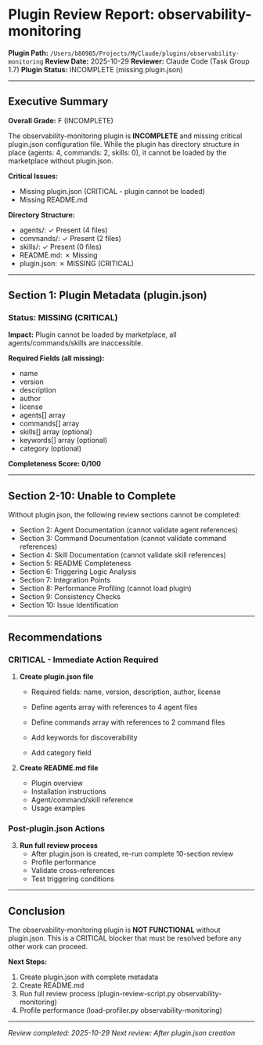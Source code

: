 # Plugin Review Report: observability-monitoring

**Plugin Path:** `/Users/b80985/Projects/MyClaude/plugins/observability-monitoring`
**Review Date:** 2025-10-29
**Reviewer:** Claude Code (Task Group 1.7)
**Plugin Status:** INCOMPLETE (missing plugin.json)

---

## Executive Summary

**Overall Grade:** F (INCOMPLETE)

The observability-monitoring plugin is **INCOMPLETE** and missing critical plugin.json configuration file. While the plugin has directory structure in place (agents: 4, commands: 2, skills: 0), it cannot be loaded by the marketplace without plugin.json.

**Critical Issues:**
- Missing plugin.json (CRITICAL - plugin cannot be loaded)
- Missing README.md

**Directory Structure:**
- agents/: ✓ Present (4 files)
- commands/: ✓ Present (2 files)
- skills/: ✓ Present (0 files)
- README.md: ✗ Missing
- plugin.json: ✗ MISSING (CRITICAL)

---

## Section 1: Plugin Metadata (plugin.json)

### Status: MISSING (CRITICAL)

**Impact:** Plugin cannot be loaded by marketplace, all agents/commands/skills are inaccessible.

**Required Fields (all missing):**
- name
- version
- description
- author
- license
- agents[] array
- commands[] array
- skills[] array (optional)
- keywords[] array (optional)
- category (optional)

**Completeness Score: 0/100**

---

## Section 2-10: Unable to Complete

Without plugin.json, the following review sections cannot be completed:
- Section 2: Agent Documentation (cannot validate agent references)
- Section 3: Command Documentation (cannot validate command references)
- Section 4: Skill Documentation (cannot validate skill references)
- Section 5: README Completeness
- Section 6: Triggering Logic Analysis
- Section 7: Integration Points
- Section 8: Performance Profiling (cannot load plugin)
- Section 9: Consistency Checks
- Section 10: Issue Identification

---

## Recommendations

### CRITICAL - Immediate Action Required

1. **Create plugin.json file**
   - Required fields: name, version, description, author, license
   - Define agents array with references to 4 agent files
   - Define commands array with references to 2 command files
   
   - Add keywords for discoverability
   - Add category field

2. **Create README.md file**
   - Plugin overview
   - Installation instructions
   - Agent/command/skill reference
   - Usage examples

### Post-plugin.json Actions

3. **Run full review process**
   - After plugin.json is created, re-run complete 10-section review
   - Profile performance
   - Validate cross-references
   - Test triggering conditions

---

## Conclusion

The observability-monitoring plugin is **NOT FUNCTIONAL** without plugin.json. This is a CRITICAL blocker that must be resolved before any other work can proceed.

**Next Steps:**
1. Create plugin.json with complete metadata
2. Create README.md
3. Run full review process (plugin-review-script.py observability-monitoring)
4. Profile performance (load-profiler.py observability-monitoring)

---

*Review completed: 2025-10-29*
*Next review: After plugin.json creation*
